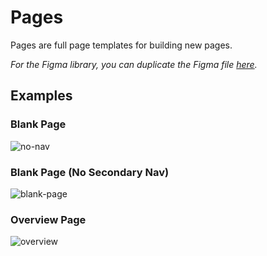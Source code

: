 # Pages

Pages are full page templates for building new pages.

*For the Figma library, you can duplicate the Figma file [here](https://www.figma.com/file/zZi2fYDUjWEMPQJWAt8VWv/Threshold-DS?node-id=3436%3A24296).*

## Examples

### Blank Page

![no-nav](https://user-images.githubusercontent.com/57226633/197246584-cec31516-ccb1-45cb-bf9a-9cf82644eef2.png)

### Blank Page (No Secondary Nav)

![blank-page](https://user-images.githubusercontent.com/57226633/197246597-a7e3b42b-aec1-43ba-8979-58b24f1d4068.png)

### Overview Page

![overview](https://user-images.githubusercontent.com/57226633/197246572-2496711e-ea03-47e7-990a-895f23501783.png)
